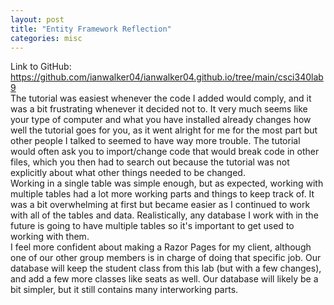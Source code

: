 ```yaml
---
layout: post
title: "Entity Framework Reflection"
categories: misc
---
```


Link to GitHub: https://github.com/ianwalker04/ianwalker04.github.io/tree/main/csci340lab9 <br>
The tutorial was easiest whenever the code I added would comply, and it was a bit frustrating whenever it decided not to. It very much seems like your type of computer and what you have installed already changes how well the tutorial goes for you, as it went alright for me for the most part but other people I talked to seemed to have way more trouble. The tutorial would often ask you to import/change code that would break code in other files, which you then had to search out because the tutorial was not explicitly about what other things needed to be changed. <br>
Working in a single table was simple enough, but as expected, working with multiple tables had a lot more working parts and things to keep track of. It was a bit overwhelming at first but became easier as I continued to work with all of the tables and data. Realistically, any database I work with in the future is going to have multiple tables so it's important to get used to working with them. <br>
I feel more confident about making a Razor Pages for my client, although one of our other group members is in charge of doing that specific job. Our database will keep the student class from this lab (but with a few changes), and add a few more classes like seats as well. Our database will likely be a bit simpler, but it still contains many interworking parts.
